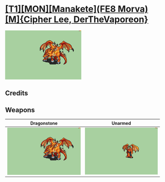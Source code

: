 # [\[T1\]\[MON\]\[Manakete\]\(FE8 Morva\)\[M\]{Cipher Lee, DerTheVaporeon}](../%5BT1%5D%5BMON%5D%5BManakete%5D(FE8%20Morva)%5BM%5D%7BCipher%20Lee,%20DerTheVaporeon%7D)

<img src="./8.%20Dragonstone/Dragonstone_000.png" alt="[T1][MON][Manakete](FE8 Morva)[M]{Cipher Lee, DerTheVaporeon} standing" />

## Credits



## Weapons


|Dragonstone |Unarmed |
|  :---: | :---: |
| <img alt="Dragonstone animation" src="./8.%20Dragonstone/Dragonstone.gif" /> | <img alt="Unarmed animation" src="./8.%20Unarmed/Unarmed.gif" /> |
